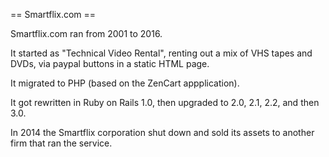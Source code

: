 == Smartflix.com ==
 
Smartflix.com ran from 2001 to 2016.

It started as "Technical Video Rental", renting out a mix of VHS tapes and DVDs, via paypal buttons in a static HTML page.

It migrated to PHP (based on the ZenCart appplication). 

It got rewritten in Ruby on Rails 1.0, then upgraded to 2.0, 2.1, 2.2, and then 3.0.

In 2014 the Smartflix corporation shut down and sold its assets to another firm that ran the service.
